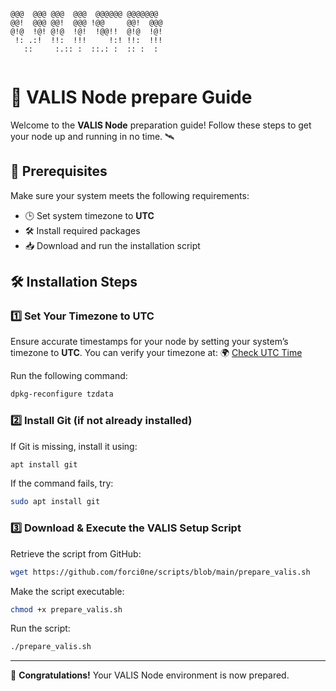 ```
                                   
@@@  @@@ @@@  @@@  @@@@@@ @@@@@@@  
@@!  @@@ @@!  @@@ !@@     @@!  @@@ 
@!@  !@! @!@  !@!  !@@!!  @!@  !@! 
 !: .:!  !!:  !!!     !:! !!:  !!! 
   ::     :.:: :  ::.: :  :: :  :  
                                   
```

# 🚀 VALIS Node prepare Guide

Welcome to the **VALIS Node** preparation guide! Follow these steps to get your node up and running in no time. 🛰️

## 📌 Prerequisites
Make sure your system meets the following requirements:
- 🕒 Set system timezone to **UTC**
- 🛠️ Install required packages
- 📥 Download and run the installation script

## 🛠️ Installation Steps

### 1️⃣ Set Your Timezone to UTC
Ensure accurate timestamps for your node by setting your system’s timezone to **UTC**. You can verify your timezone at:
🌍 [Check UTC Time](https://time.is/UTC)

Run the following command:
```bash
dpkg-reconfigure tzdata
```

### 2️⃣ Install Git (if not already installed)
If Git is missing, install it using:
```bash
apt install git
```
If the command fails, try:
```bash
sudo apt install git
```

### 3️⃣ Download & Execute the VALIS Setup Script
Retrieve the script from GitHub:
```bash
wget https://github.com/forci0ne/scripts/blob/main/prepare_valis.sh
```

Make the script executable:
```bash
chmod +x prepare_valis.sh
```

Run the script:
```bash
./prepare_valis.sh
```

---
🚀 **Congratulations!** Your VALIS Node environment is now prepared.


